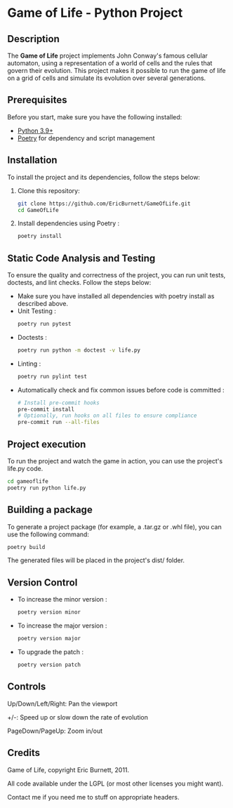 # Game of Life - Python Project

## Description

The **Game of Life** project implements John Conway's famous cellular automaton, using a representation of a world of cells and the rules that govern their evolution. This project makes it possible to run the game of life on a grid of cells and simulate its evolution over several generations.

## Prerequisites

Before you start, make sure you have the following installed:

- [Python 3.9+](https://www.python.org/downloads/)
- [Poetry](https://python-poetry.org/docs/#installation) for dependency and script management

## Installation

To install the project and its dependencies, follow the steps below:

1. Clone this repository:

   ```bash
   git clone https://github.com/EricBurnett/GameOfLife.git
   cd GameOfLife

2. Install dependencies using Poetry :

   ```bash
   poetry install

## Static Code Analysis and Testing
To ensure the quality and correctness of the project, you can run unit tests, doctests, and lint checks. Follow the steps below:

- Make sure you have installed all dependencies with poetry install as described above.
- Unit Testing :
   ```bash
   poetry run pytest
- Doctests :
   ```bash
   poetry run python -m doctest -v life.py
- Linting :
   ```bash
  poetry run pylint test
- Automatically check and fix common issues before code is committed :
  ```bash
  # Install pre-commit hooks
  pre-commit install
  # Optionally, run hooks on all files to ensure compliance
  pre-commit run --all-files
  ```


## Project execution
To run the project and watch the game in action, you can use the project's life.py code.
```bash
cd gameoflife
poetry run python life.py
```

## Building a package
To generate a project package (for example, a .tar.gz or .whl file), you can use the following command:
```bash
poetry build
```
The generated files will be placed in the project's dist/ folder.

## Version Control
- To increase the minor version :
    ```bash
    poetry version minor
- To increase the major version :
    ```bash
    poetry version major
- To upgrade the patch :
    ```bash
    poetry version patch


## Controls

Up/Down/Left/Right: Pan the viewport

+/-: Speed up or slow down the rate of evolution

PageDown/PageUp: Zoom in/out

## Credits

Game of Life, copyright Eric Burnett, 2011.

All code available under the LGPL (or most other licenses you might want).

Contact me if you need me to stuff on appropriate headers.
